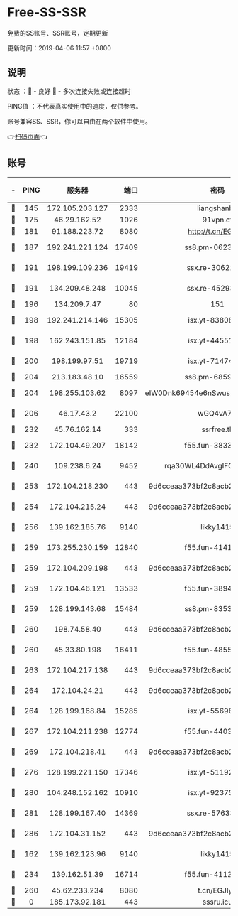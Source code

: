 # Free-SS-SSR

免费的SS账号、SSR账号，定期更新

更新时间：2019-04-06 11:57 +0800

## 说明

状态     ：🙂 - 良好 🙁 - 多次连接失败或连接超时

PING值   ：不代表真实使用中的速度，仅供参考。

账号兼容SS、SSR，你可以自由在两个软件中使用。

👉[扫码页面](https://liesauer.github.io/Free-SS-SSR/)👈

## 账号

|-|PING|服务器|端口|密码|加密方式|区域|
|:----:|:----:|:-----:|-----:|:----:|:----:|:----:|
|🙂|145|172.105.203.127|2333|liangshanbo|chacha20|JP|
|🙂|175|46.29.162.52|1026|91vpn.cf|rc4-md5|RU|
|🙂|181|91.188.223.72|8080|http://t.cn/EGJIyrl|rc4-md5|RU|
|🙂|187|192.241.221.124|17409|ss8.pm-06236713|aes-256-cfb|US|
|🙂|191|198.199.109.236|19419|ssx.re-30622705|aes-256-cfb|US|
|🙂|191|134.209.48.248|10045|ssx.re-45293607|aes-256-cfb|US|
|🙂|196|134.209.7.47|80|151|chacha20|US|
|🙂|198|192.241.214.146|15305|isx.yt-83808561|aes-256-cfb|US|
|🙂|198|162.243.151.85|12184|isx.yt-44551935|aes-256-cfb|US|
|🙂|200|198.199.97.51|19719|isx.yt-71474069|aes-256-cfb|US|
|🙂|204|213.183.48.10|16559|ss8.pm-68592266|rc4-md5|RU|
|🙂|204|198.255.103.62|8097|eIW0Dnk69454e6nSwuspv9DmS201tQ0D|aes-256-cfb|US|
|🙂|206|46.17.43.2|22100|wGQ4vA7D|aes-256-gcm|RU|
|🙂|232|45.76.162.14|333|ssrfree.tk|rc4|SG|
|🙂|232|172.104.49.207|18142|f55.fun-38335562|aes-256-cfb|SG|
|🙂|240|109.238.6.24|9452|rqa30WL4DdAvgIFG6Fs3znzTa|aes-256-cfb|FR|
|🙂|253|172.104.218.230|443|9d6cceaa373bf2c8acb22e60b6a58be6|aes-256-cfb|US|
|🙂|254|172.104.215.24|443|9d6cceaa373bf2c8acb22e60b6a58be6|aes-256-cfb|US|
|🙂|256|139.162.185.76|9140|likky1415|aes-256-cfb|DE|
|🙂|259|173.255.230.159|12840|f55.fun-41413045|aes-256-cfb|US|
|🙂|259|172.104.209.198|443|9d6cceaa373bf2c8acb22e60b6a58be6|aes-256-cfb|US|
|🙂|259|172.104.46.121|13533|f55.fun-38943433|aes-256-cfb|SG|
|🙂|259|128.199.143.68|15484|ss8.pm-83534389|aes-256-cfb|SG|
|🙂|260|198.74.58.40|443|9d6cceaa373bf2c8acb22e60b6a58be6|aes-256-cfb|US|
|🙂|260|45.33.80.198|16411|f55.fun-48556227|aes-256-cfb|US|
|🙂|263|172.104.217.138|443|9d6cceaa373bf2c8acb22e60b6a58be6|aes-256-cfb|US|
|🙂|264|172.104.24.21|443|9d6cceaa373bf2c8acb22e60b6a58be6|aes-256-cfb|US|
|🙂|264|128.199.168.84|15285|isx.yt-55696582|aes-256-cfb|SG|
|🙂|267|172.104.211.238|12774|f55.fun-44032387|aes-256-cfb|US|
|🙂|269|172.104.218.41|443|9d6cceaa373bf2c8acb22e60b6a58be6|aes-256-cfb|US|
|🙂|276|128.199.221.150|17346|isx.yt-51192265|aes-256-cfb|SG|
|🙂|280|104.248.152.162|10910|isx.yt-92375658|aes-256-cfb|SG|
|🙂|281|128.199.167.40|14369|ssx.re-57633451|aes-256-cfb|SG|
|🙂|286|172.104.31.152|443|9d6cceaa373bf2c8acb22e60b6a58be6|aes-256-cfb|US|
|🙂|162|139.162.123.96|9140|likky1415|aes-256-cfb|JP|
|🙂|234|139.162.51.39|16714|f55.fun-41127921|aes-256-cfb|SG|
|🙂|260|45.62.233.234|8080|t.cn/EGJIyrl|rc4-md5|CA|
|🙁|0|185.173.92.181|443|sssru.icu|rc4-md5|RU|
